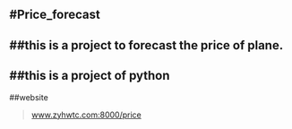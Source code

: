 #Price_forecast
---
##this is a project to forecast the price of plane.
---
##this is a project of python
---
##website
>www.zyhwtc.com:8000/price

